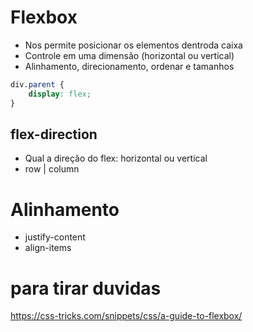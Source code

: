 # Flexbox

* Nos permite posicionar os elementos dentroda caixa
* Controle em uma dimensão (horizontal ou vertical)
* Alinhamento, direcionamento, ordenar e tamanhos

```css
div.parent {
    display: flex;
}
````

## flex-direction

* Qual a direção do flex: horizontal ou vertical
* row | column

# Alinhamento

* justify-content
* align-items

# para tirar duvidas
https://css-tricks.com/snippets/css/a-guide-to-flexbox/
